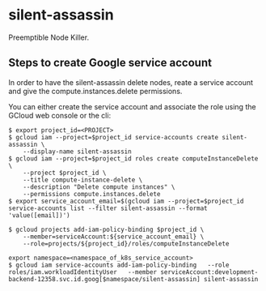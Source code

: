 # silent-assassin

Preemptible Node Killer.

## Steps to create Google service account
In order to have the silent-assassin delete nodes, reate a service account and give the compute.instances.delete permissions.

You can either create the service account and associate the role using the GCloud web console or the cli:
```
$ export project_id=<PROJECT>
$ gcloud iam --project=$project_id service-accounts create silent-assassin \
    --display-name silent-assassin
$ gcloud iam --project=$project_id roles create computeInstanceDelete \
    --project $project_id \
    --title compute-instance-delete \
    --description "Delete compute instances" \
    --permissions compute.instances.delete
$ export service_account_email=$(gcloud iam --project=$project_id service-accounts list --filter silent-assassin --format 'value([email])')

$ gcloud projects add-iam-policy-binding $project_id \
    --member=serviceAccount:${service_account_email} \
    --role=projects/${project_id}/roles/computeInstanceDelete

export namespace=<namespace_of_k8s_service_account>
$ gcloud iam service-accounts add-iam-policy-binding   --role roles/iam.workloadIdentityUser   --member serviceAccount:development-backend-12358.svc.id.goog[$namespace/silent-assassin] silent-assassin
```